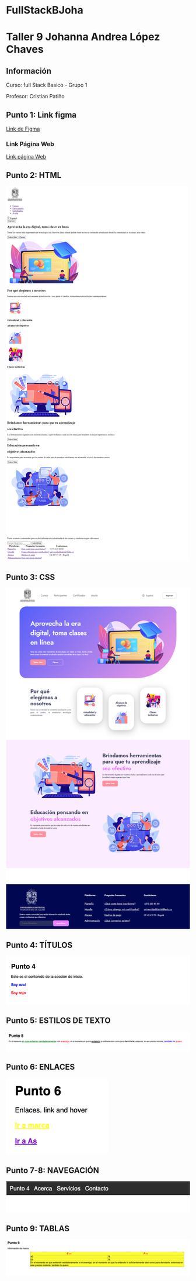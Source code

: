 # FullStackBJoha

<h1>Taller 9 Johanna Andrea López Chaves </h1>

<h2> Información</h2>
<p>Curso: full Stack Basico - Grupo 1 </p>
<p>Profesor: Cristian Patiño</p>
<h2> Punto 1: Link figma</h2>
<a href="https://www.figma.com/file/0I1XBwrJoBc4fPucwbwynO/Johanna-Lopez-ejercicio?type=design&mode=design&t=u1gESQLaFLa8E3jQ-1" target="_blank">Link de Figma</a>

<h3> Link Página Web</h3>
<a href="https://jlochaves.github.io/menu.html"target="_blank">Link página Web</a>
<h2> Punto 2: HTML</h2>
<img src="./imagenes/Puntohtml.png" alt="html">

<h2> Punto 3: CSS</h2>
<img src="./imagenes/Punto1-3.png" alt="CSS">

<h2> Punto 4: TÍTULOS</h2>
<img src="./imagenes/Punto4.png" alt="Títulos">

<h2> Punto 5: ESTILOS DE TEXTO</h2>
<img src="./imagenes/Punto5.png" alt="Estilos de texto">

<h2> Punto 6: ENLACES</h2>
<img src="./imagenes/Punto6.png" alt="Enlaces">

<h2> Punto 7-8: NAVEGACIÓN</h2>
<img src="./imagenes/Punto6-7.png" alt="Navegación">

<h2> Punto 9: TABLAS</h2>
<img src="./imagenes/Punto9.png" alt="Tablas">
